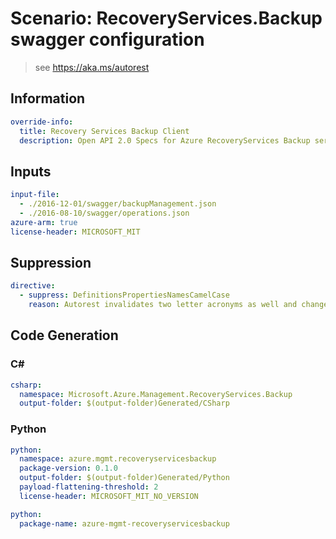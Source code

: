 # Scenario: RecoveryServices.Backup swagger configuration

> see https://aka.ms/autorest

## Information
```yaml
override-info:
  title: Recovery Services Backup Client
  description: Open API 2.0 Specs for Azure RecoveryServices Backup service
```

## Inputs

``` yaml 
input-file:
  - ./2016-12-01/swagger/backupManagement.json
  - ./2016-08-10/swagger/operations.json
azure-arm: true
license-header: MICROSOFT_MIT
```

## Suppression

``` yaml
directive:
  - suppress: DefinitionsPropertiesNamesCamelCase
    reason: Autorest invalidates two letter acronyms as well and changes in data contracts require service wide changes and require more time
```

## Code Generation

### C#

```yaml $(csharp)
csharp:
  namespace: Microsoft.Azure.Management.RecoveryServices.Backup
  output-folder: $(output-folder)Generated/CSharp
```

### Python

```yaml $(python)
python:
  namespace: azure.mgmt.recoveryservicesbackup
  package-version: 0.1.0
  output-folder: $(output-folder)Generated/Python
  payload-flattening-threshold: 2
  license-header: MICROSOFT_MIT_NO_VERSION
```

```yaml $(python) && $(create)
python:
  package-name: azure-mgmt-recoveryservicesbackup
```